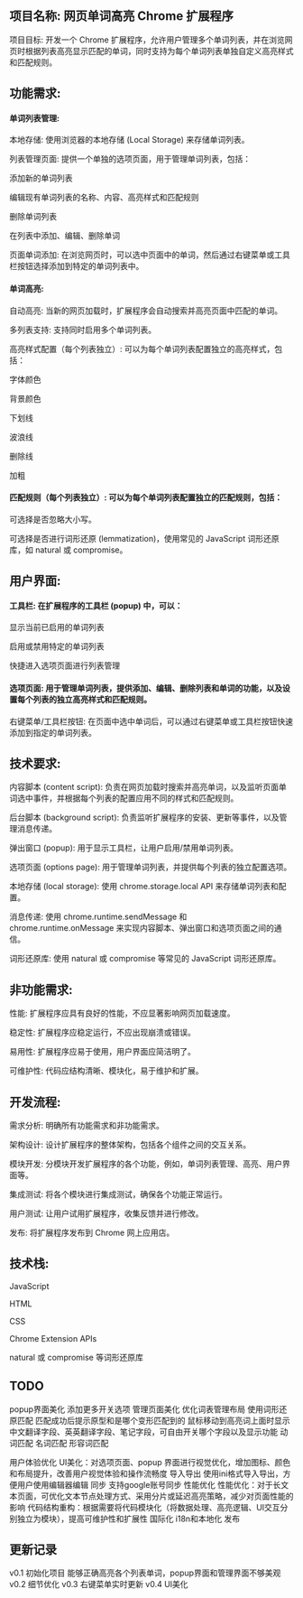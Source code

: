 ## 项目名称: 网页单词高亮 Chrome 扩展程序

项目目标: 开发一个 Chrome 扩展程序，允许用户管理多个单词列表，并在浏览网页时根据列表高亮显示匹配的单词，同时支持为每个单词列表单独自定义高亮样式和匹配规则。

## 功能需求:

#### 单词列表管理:

本地存储: 使用浏览器的本地存储 (Local Storage) 来存储单词列表。

列表管理页面: 提供一个单独的选项页面，用于管理单词列表，包括：

添加新的单词列表

编辑现有单词列表的名称、内容、高亮样式和匹配规则

删除单词列表

在列表中添加、编辑、删除单词

页面单词添加: 在浏览网页时，可以选中页面中的单词，然后通过右键菜单或工具栏按钮选择添加到特定的单词列表中。

#### 单词高亮:

自动高亮: 当新的网页加载时，扩展程序会自动搜索并高亮页面中匹配的单词。

多列表支持: 支持同时启用多个单词列表。

高亮样式配置（每个列表独立）: 可以为每个单词列表配置独立的高亮样式，包括：

字体颜色

背景颜色

下划线

波浪线

删除线

加粗

#### 匹配规则（每个列表独立）: 可以为每个单词列表配置独立的匹配规则，包括：

可选择是否忽略大小写。

可选择是否进行词形还原 (lemmatization)，使用常见的 JavaScript 词形还原库，如 natural 或 compromise。

## 用户界面:

#### 工具栏: 在扩展程序的工具栏 (popup) 中，可以：

显示当前已启用的单词列表

启用或禁用特定的单词列表

快捷进入选项页面进行列表管理

#### 选项页面: 用于管理单词列表，提供添加、编辑、删除列表和单词的功能，以及设置每个列表的独立高亮样式和匹配规则。

右键菜单/工具栏按钮: 在页面中选中单词后，可以通过右键菜单或工具栏按钮快速添加到指定的单词列表。

## 技术要求:

内容脚本 (content script): 负责在网页加载时搜索并高亮单词，以及监听页面单词选中事件，并根据每个列表的配置应用不同的样式和匹配规则。

后台脚本 (background script): 负责监听扩展程序的安装、更新等事件，以及管理消息传递。

弹出窗口 (popup): 用于显示工具栏，让用户启用/禁用单词列表。

选项页面 (options page): 用于管理单词列表，并提供每个列表的独立配置选项。

本地存储 (local storage): 使用 chrome.storage.local API 来存储单词列表和配置。

消息传递: 使用 chrome.runtime.sendMessage 和 chrome.runtime.onMessage 来实现内容脚本、弹出窗口和选项页面之间的通信。

词形还原库: 使用 natural 或 compromise 等常见的 JavaScript 词形还原库。

## 非功能需求:

性能: 扩展程序应具有良好的性能，不应显著影响网页加载速度。

稳定性: 扩展程序应稳定运行，不应出现崩溃或错误。

易用性: 扩展程序应易于使用，用户界面应简洁明了。

可维护性: 代码应结构清晰、模块化，易于维护和扩展。

## 开发流程:

需求分析: 明确所有功能需求和非功能需求。

架构设计: 设计扩展程序的整体架构，包括各个组件之间的交互关系。

模块开发: 分模块开发扩展程序的各个功能，例如，单词列表管理、高亮、用户界面等。

集成测试: 将各个模块进行集成测试，确保各个功能正常运行。

用户测试: 让用户试用扩展程序，收集反馈并进行修改。

发布: 将扩展程序发布到 Chrome 网上应用店。

## 技术栈:

JavaScript

HTML

CSS

Chrome Extension APIs

natural 或 compromise 等词形还原库

## TODO

popup界面美化 添加更多开关选项
管理页面美化 优化词表管理布局
使用词形还原匹配 匹配成功后提示原型和是哪个变形匹配到的
鼠标移动到高亮词上面时显示中文翻译字段、英英翻译字段、笔记字段，可自由开关哪个字段以及显示功能
动词匹配
名词匹配
形容词匹配

用户体验优化
    UI美化：对选项页面、popup 界面进行视觉优化，增加图标、颜色和布局提升，改善用户视觉体验和操作流畅度
导入导出
    使用ini格式导入导出，方便用户使用编辑器编辑
同步
    支持google账号同步
性能优化
    性能优化：对于长文本页面，可优化文本节点处理方式、采用分片或延迟高亮策略，减少对页面性能的影响
    代码结构重构：根据需要将代码模块化（将数据处理、高亮逻辑、UI交互分别独立为模块），提高可维护性和扩展性
国际化
    i18n和本地化
发布

## 更新记录

v0.1 初始化项目
    能够正确高亮各个列表单词，popup界面和管理界面不够美观
v0.2 细节优化
v0.3 右键菜单实时更新
v0.4 UI美化
